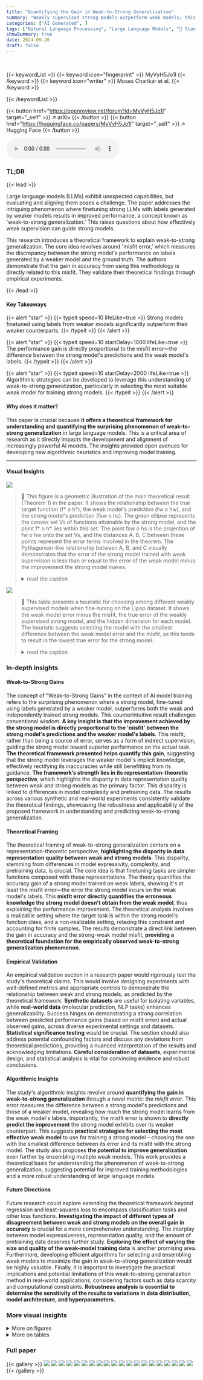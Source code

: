 ```yaml
---
title: "Quantifying the Gain in Weak-to-Strong Generalization"
summary: "Weakly supervised strong models outperform weak models; this gain is precisely quantified by the strong model's misfit error on weak labels."
categories: ["AI Generated", ]
tags: ["Natural Language Processing", "Large Language Models", "🏢 Stanford University",]
showSummary: true
date: 2024-09-26
draft: false
---
```


<br>

{{< keywordList >}}
{{< keyword icon="fingerprint" >}} MyVyH5Jo1l {{< /keyword >}}
{{< keyword icon="writer" >}} Moses Charikar et el. {{< /keyword >}}
 
{{< /keywordList >}}

{{< button href="https://openreview.net/forum?id=MyVyH5Jo1l" target="_self" >}}
↗ arXiv
{{< /button >}}
{{< button href="https://huggingface.co/papers/MyVyH5Jo1l" target="_self" >}}
↗ Hugging Face
{{< /button >}}



<audio controls>
    <source src="https://ai-paper-reviewer.com/MyVyH5Jo1l/podcast.wav" type="audio/wav">
    Your browser does not support the audio element.
</audio>


### TL;DR


{{< lead >}}

Large language models (LLMs) exhibit unexpected capabilities, but evaluating and aligning them poses a challenge.  The paper addresses the intriguing phenomenon where finetuning strong LLMs with labels generated by weaker models results in improved performance, a concept known as 'weak-to-strong generalization.' This raises questions about how effectively weak supervision can guide strong models.

This research introduces a theoretical framework to explain weak-to-strong generalization. The core idea revolves around 'misfit error,' which measures the discrepancy between the strong model's performance on labels generated by a weaker model and the ground truth.  The authors demonstrate that the gain in accuracy from using this methodology is directly related to this misfit.  They validate their theoretical findings through empirical experiments.

{{< /lead >}}


#### Key Takeaways

{{< alert "star" >}}
{{< typeit speed=10 lifeLike=true >}} Strong models finetuned using labels from weaker models significantly outperform their weaker counterparts. {{< /typeit >}}
{{< /alert >}}

{{< alert "star" >}}
{{< typeit speed=10 startDelay=1000 lifeLike=true >}} The performance gain is directly proportional to the misfit error—the difference between the strong model's predictions and the weak model's labels. {{< /typeit >}}
{{< /alert >}}

{{< alert "star" >}}
{{< typeit speed=10 startDelay=2000 lifeLike=true >}} Algorithmic strategies can be developed to leverage this understanding of weak-to-strong generalization, particularly in selecting the most suitable weak model for training strong models. {{< /typeit >}}
{{< /alert >}}

#### Why does it matter?
This paper is crucial because **it offers a theoretical framework for understanding and quantifying the surprising phenomenon of weak-to-strong generalization** in large language models.  This is a critical area of research as it directly impacts the development and alignment of increasingly powerful AI models. The insights provided open avenues for developing new algorithmic heuristics and improving model training.

------
#### Visual Insights



![](https://ai-paper-reviewer.com/MyVyH5Jo1l/figures_4_1.jpg)

> 🔼 This figure is a geometric illustration of the main theoretical result (Theorem 1) in the paper. It shows the relationship between the true target function (f* o h*), the weak model's prediction (fw o hw), and the strong model's prediction (fsw o hs). The green ellipse represents the convex set Vs of functions attainable by the strong model, and the point f* o h* lies within this set. The point fsw o hs is the projection of fw o hw onto the set Vs, and the distances A, B, C between these points represent the error terms involved in the theorem. The Pythagorean-like relationship between A, B, and C visually demonstrates that the error of the strong model trained with weak supervision is less than or equal to the error of the weak model minus the improvement the strong model makes.
> <details>
> <summary>read the caption</summary>
> Figure 1:  fsw o hs is the projection of fw o hw onto the convex set Vs.
> </details>





![](https://ai-paper-reviewer.com/MyVyH5Jo1l/tables_8_1.jpg)

> 🔼 This table presents a heuristic for choosing among different weakly supervised models when fine-tuning on the Lipop dataset.  It shows the weak model error minus the misfit, the true error of the weakly supervised strong model, and the hidden dimension for each model. The heuristic suggests selecting the model with the smallest difference between the weak model error and the misfit, as this tends to result in the lowest true error for the strong model.
> <details>
> <summary>read the caption</summary>
> Table 1: Heuristic rule to choose among different weakly-supervised models finetuned on Lipop: choose the strong model that has the smallest difference (averaged across the 3 splits) between weak model error and misfit (± is the std across splits). As we see, this model has the smallest true error.
> </details>





### In-depth insights


#### Weak-to-Strong Gains
The concept of "Weak-to-Strong Gains" in the context of AI model training refers to the surprising phenomenon where a strong model, fine-tuned using labels generated by a weaker model, outperforms both the weak and independently trained strong models.  This counterintuitive result challenges conventional wisdom. **A key insight is that the improvement achieved by the strong model is directly proportional to the 'misfit' between the strong model's predictions and the weaker model's labels**. This misfit, rather than being a source of error, serves as a form of indirect supervision, guiding the strong model toward superior performance on the actual task.  **The theoretical framework presented helps quantify this gain**, suggesting that the strong model leverages the weaker model's implicit knowledge, effectively rectifying its inaccuracies while still benefitting from its guidance. **The framework’s strength lies in its representation-theoretic perspective**, which highlights the disparity in data representation quality between weak and strong models as the primary factor. This disparity is linked to differences in model complexity and pretraining data. The results across various synthetic and real-world experiments consistently validate the theoretical findings, showcasing the robustness and applicability of the proposed framework in understanding and predicting weak-to-strong generalization.

#### Theoretical Framing
The theoretical framing of weak-to-strong generalization centers on a representation-theoretic perspective, **highlighting the disparity in data representation quality between weak and strong models**.  This disparity, stemming from differences in model expressivity, complexity, and pretraining data, is crucial. The core idea is that finetuning tasks are simpler functions composed with these representations.  The theory quantifies the accuracy gain of a strong model trained on weak labels, showing it's at least the misfit error—the error the strong model incurs on the weak model's labels.  This **misfit error directly quantifies the erroneous knowledge the strong model doesn't obtain from the weak model**, thus explaining the performance improvement. The theoretical analysis involves a realizable setting where the target task is within the strong model's function class, and a non-realizable setting, relaxing this constraint and accounting for finite samples.  The results demonstrate a direct link between the gain in accuracy and the strong-weak model misfit, **providing a theoretical foundation for the empirically observed weak-to-strong generalization phenomenon**.

#### Empirical Validation
An empirical validation section in a research paper would rigorously test the study's theoretical claims.  This would involve designing experiments with well-defined metrics and appropriate controls to demonstrate the relationship between weak and strong models, as predicted by the theoretical framework.  **Synthetic datasets** are useful for isolating variables, while **real-world data** (molecular prediction, NLP tasks) enhances generalizability.  Success hinges on demonstrating a strong correlation between predicted performance gains (based on misfit error) and actual observed gains, across diverse experimental settings and datasets.  **Statistical significance testing** would be crucial.  The section should also address potential confounding factors and discuss any deviations from theoretical predictions, providing a nuanced interpretation of the results and acknowledging limitations.  **Careful consideration of datasets**, experimental design, and statistical analysis is vital for convincing evidence and robust conclusions.

#### Algorithmic Insights
The study's algorithmic insights revolve around **quantifying the gain in weak-to-strong generalization** through a novel metric: the *misfit error*. This error measures the difference between a strong model's predictions and those of a weaker model, revealing how much the strong model learns from the weak model's labels.  Importantly, the misfit error is shown to **directly predict the improvement** the strong model exhibits over its weaker counterpart. This suggests **practical strategies for selecting the most effective weak model** to use for training a strong model – choosing the one with the smallest difference between its error and its misfit with the strong model. The study also proposes **the potential to improve generalization** even further by ensembling multiple weak models. This work provides a theoretical basis for understanding the phenomenon of weak-to-strong generalization, suggesting potential for improved training methodologies and a more robust understanding of large language models.

#### Future Directions
Future research could explore extending the theoretical framework beyond regression and least-squares loss to encompass classification tasks and other loss functions.  **Investigating the impact of different types of disagreement between weak and strong models on the overall gain in accuracy** is crucial for a more comprehensive understanding.  The interplay between model expressiveness, representation quality, and the amount of pretraining data deserves further study.  **Exploring the effect of varying the size and quality of the weak-model training data** is another promising area.  Furthermore, developing efficient algorithms for selecting and ensembling weak models to maximize the gain in weak-to-strong generalization would be highly valuable.  Finally, it is important to investigate the practical implications and potential limitations of this weak-to-strong generalization method in real-world applications, considering factors such as data scarcity and computational constraints.  **Robustness analysis is essential to determine the sensitivity of the results to variations in data distribution, model architecture, and hyperparameters.**


### More visual insights

<details>
<summary>More on figures
</summary>


![](https://ai-paper-reviewer.com/MyVyH5Jo1l/figures_6_1.jpg)

> 🔼 This figure displays the results of experiments on synthetic and real-world datasets.  The synthetic data experiments (a, b, c) show the relationship between the misfit error and the gain in accuracy for different model setups (realizable and non-realizable, with pretraining and perturbation). The real-world datasets (d, e, f) are from the QSAR tasks using MolBERT representations. Each QSAR dataset has three train/test/validation splits, and multiple points for each weak model are plotted to represent results across these splits. The plots show the gain in accuracy versus the misfit on weak labels. The main observation is that the gain in accuracy is strongly correlated with the misfit error, verifying the paper's theoretical findings.
> <details>
> <summary>read the caption</summary>
> Figure 2: (a),(b), (c) Experiments on synthetic data. (d), (e),(f) QSAR tasks over MolBERT representations on the ESOL, FreeSolv and Lipop datasets. For each dataset, ChemBench [Wan20] provides three different train, test and validation splits; multiple points of the same color correspond to weak-to-strong supervision for the same weak model (as specified in legend) across these splits.
> </details>



![](https://ai-paper-reviewer.com/MyVyH5Jo1l/figures_8_1.jpg)

> 🔼 The figure shows the results of experiments on synthetic and real-world datasets.  Synthetic experiments (a-c) illustrate the relationship between the gain in accuracy from weak-to-strong supervision and the misfit on weak labels for different model architectures and data generation methods (realizable and non-realizable settings). Real-world experiments (d-f) use the MolBERT model on three QSAR datasets (ESOL, FreeSolv, Lipop) to further demonstrate the relationship between gain in accuracy and misfit.  Each dataset has three train/test/validation splits, and the multiple data points of the same color represent results of weak-to-strong supervision using the same weak model across the splits.
> <details>
> <summary>read the caption</summary>
> Figure 2: (a),(b), (c) Experiments on synthetic data. (d), (e),(f) QSAR tasks over MolBERT representations on the ESOL, FreeSolv and Lipop datasets. For each dataset, ChemBench [Wan20] provides three different train, test and validation splits; multiple points of the same color correspond to weak-to-strong supervision for the same weak model (as specified in legend) across these splits.
> </details>



![](https://ai-paper-reviewer.com/MyVyH5Jo1l/figures_12_1.jpg)

> 🔼 This figure is a geometric illustration to help understand the proof of Theorem 1.  The convex set Vs represents all functions that can be obtained by composing a function from the convex set Fs with the strong model's representation hs. The point f* o h* represents the true target function composed with the ground truth representation. The point fw o hw is the function learned by the weak model.  fsw o hs is the projection of fw o hw onto Vs, the closest point in Vs to fw o hw. The distances A, B and C represent the distances between these points and are used in the proof's triangle inequality argument to show the relationship between the error of the weakly supervised strong model, the error of the weak model and the misfit between the strong and weak model.
> <details>
> <summary>read the caption</summary>
> Figure 1: fsw o hs is the projection of fw o hw onto the convex set Vs.
> </details>



![](https://ai-paper-reviewer.com/MyVyH5Jo1l/figures_16_1.jpg)

> 🔼 This figure displays the results of experiments on synthetic and real-world datasets. The synthetic data experiments show the relationship between misfit (disagreement between weak and strong models) and gain in accuracy (improvement of the strong model over the weak model).  The real-world experiments use MolBERT representations for QSAR tasks on ESOL, FreeSolv, and Lipop datasets, demonstrating the relationship across various train/test/validation splits.  Each point represents a weak-to-strong supervision experiment with a different weak model. 
> <details>
> <summary>read the caption</summary>
> Figure 2: (a),(b), (c) Experiments on synthetic data. (d), (e),(f) QSAR tasks over MolBERT representations on the ESOL, FreeSolv and Lipop datasets. For each dataset, ChemBench [Wan20] provides three different train, test and validation splits; multiple points of the same color correspond to weak-to-strong supervision for the same weak model (as specified in legend) across these splits.
> </details>



![](https://ai-paper-reviewer.com/MyVyH5Jo1l/figures_16_2.jpg)

> 🔼 This figure shows the results of the weak-to-strong generalization experiment on the French Reviews dataset.  The x-axis represents the misfit on weak labels, and the y-axis represents the gain in accuracy. Each point represents a different weak model used in the experiment, showing how well the gain in accuracy of the strong model is correlated with the misfit on weak labels.  Different colored points represent different weak models (CamemBERT and Flaubert variants).
> <details>
> <summary>read the caption</summary>
> Figure 6: Results on the French Reviews dataset.
> </details>



![](https://ai-paper-reviewer.com/MyVyH5Jo1l/figures_17_1.jpg)

> 🔼 This figure shows the results of experiments on synthetic and real-world data.  The synthetic data experiments (a-c) demonstrate the relationship between the gain in accuracy from weak-to-strong supervision and the misfit (disagreement) between the weak and strong models under different conditions (realizable vs. non-realizable, different representation learning methods). The real-world experiments (d-f) use the MolBERT model on three QSAR datasets (ESOL, FreeSolv, Lipop) to further validate the findings, showing that the gain in accuracy correlates with the misfit across different weak models and data splits.
> <details>
> <summary>read the caption</summary>
> Figure 2: (a),(b), (c) Experiments on synthetic data. (d), (e),(f) QSAR tasks over MolBERT representations on the ESOL, FreeSolv and Lipop datasets. For each dataset, ChemBench [Wan20] provides three different train, test and validation splits; multiple points of the same color correspond to weak-to-strong supervision for the same weak model (as specified in legend) across these splits.
> </details>



</details>




<details>
<summary>More on tables
</summary>


![](https://ai-paper-reviewer.com/MyVyH5Jo1l/tables_15_1.jpg)
> 🔼 This table presents results from experiments on the ESOL dataset, demonstrating a heuristic for choosing among different weakly-supervised models based on minimizing the difference between weak model error and misfit.  The table shows, for various hidden dimensions of the weak model, the calculated 'Weak error - Misfit' and the resulting 'True error of strong model trained on weak'.  The goal is to identify the strong model that achieves the lowest true error by selecting the weak model that minimizes the given difference. 
> <details>
> <summary>read the caption</summary>
> Table 2: ESOL
> </details>

![](https://ai-paper-reviewer.com/MyVyH5Jo1l/tables_15_2.jpg)
> 🔼 This table presents the results of applying a heuristic rule for choosing among different weakly supervised models that were fine-tuned on the FreeSolv dataset.  For each hidden dimension of the weak model, the table shows the difference between the weak model error and the misfit error, as well as the true error of the strong model trained using the weak labels. The heuristic suggests selecting the strong model with the smallest difference between the weak model error and the misfit, as this tends to correspond to the strong model with the lowest true error.
> <details>
> <summary>read the caption</summary>
> Table 3: FreeSolv
> </details>

</details>




### Full paper

{{< gallery >}}
<img src="https://ai-paper-reviewer.com/MyVyH5Jo1l/1.png" class="grid-w50 md:grid-w33 xl:grid-w25" />
<img src="https://ai-paper-reviewer.com/MyVyH5Jo1l/2.png" class="grid-w50 md:grid-w33 xl:grid-w25" />
<img src="https://ai-paper-reviewer.com/MyVyH5Jo1l/3.png" class="grid-w50 md:grid-w33 xl:grid-w25" />
<img src="https://ai-paper-reviewer.com/MyVyH5Jo1l/4.png" class="grid-w50 md:grid-w33 xl:grid-w25" />
<img src="https://ai-paper-reviewer.com/MyVyH5Jo1l/5.png" class="grid-w50 md:grid-w33 xl:grid-w25" />
<img src="https://ai-paper-reviewer.com/MyVyH5Jo1l/6.png" class="grid-w50 md:grid-w33 xl:grid-w25" />
<img src="https://ai-paper-reviewer.com/MyVyH5Jo1l/7.png" class="grid-w50 md:grid-w33 xl:grid-w25" />
<img src="https://ai-paper-reviewer.com/MyVyH5Jo1l/8.png" class="grid-w50 md:grid-w33 xl:grid-w25" />
<img src="https://ai-paper-reviewer.com/MyVyH5Jo1l/9.png" class="grid-w50 md:grid-w33 xl:grid-w25" />
<img src="https://ai-paper-reviewer.com/MyVyH5Jo1l/10.png" class="grid-w50 md:grid-w33 xl:grid-w25" />
<img src="https://ai-paper-reviewer.com/MyVyH5Jo1l/11.png" class="grid-w50 md:grid-w33 xl:grid-w25" />
<img src="https://ai-paper-reviewer.com/MyVyH5Jo1l/12.png" class="grid-w50 md:grid-w33 xl:grid-w25" />
<img src="https://ai-paper-reviewer.com/MyVyH5Jo1l/13.png" class="grid-w50 md:grid-w33 xl:grid-w25" />
<img src="https://ai-paper-reviewer.com/MyVyH5Jo1l/14.png" class="grid-w50 md:grid-w33 xl:grid-w25" />
<img src="https://ai-paper-reviewer.com/MyVyH5Jo1l/15.png" class="grid-w50 md:grid-w33 xl:grid-w25" />
<img src="https://ai-paper-reviewer.com/MyVyH5Jo1l/16.png" class="grid-w50 md:grid-w33 xl:grid-w25" />
<img src="https://ai-paper-reviewer.com/MyVyH5Jo1l/17.png" class="grid-w50 md:grid-w33 xl:grid-w25" />
<img src="https://ai-paper-reviewer.com/MyVyH5Jo1l/18.png" class="grid-w50 md:grid-w33 xl:grid-w25" />
<img src="https://ai-paper-reviewer.com/MyVyH5Jo1l/19.png" class="grid-w50 md:grid-w33 xl:grid-w25" />
<img src="https://ai-paper-reviewer.com/MyVyH5Jo1l/20.png" class="grid-w50 md:grid-w33 xl:grid-w25" />
{{< /gallery >}}